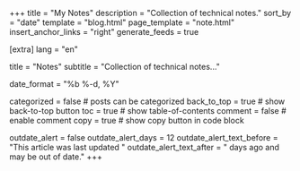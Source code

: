 +++
title = "My Notes"
description = "Collection of technical notes."
sort_by = "date"
template = "blog.html"
page_template = "note.html"
insert_anchor_links = "right"
generate_feeds = true

[extra]
lang = "en"

title = "Notes"
subtitle = "Collection of technical notes..."

date_format = "%b %-d, %Y"

categorized = false # posts can be categorized
back_to_top = true # show back-to-top button
toc = true # show table-of-contents
comment = false # enable comment
copy = true # show copy button in code block

outdate_alert = false
outdate_alert_days = 12
outdate_alert_text_before = "This article was last updated "
outdate_alert_text_after = " days ago and may be out of date."
+++